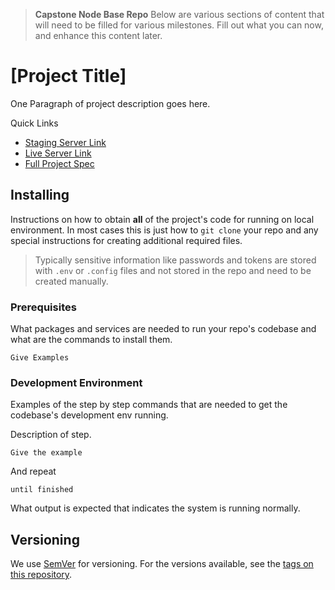 > **Capstone Node Base Repo**
> Below are various sections of content that will need to be filled for various milestones. Fill out what you can now, and enhance this content later.


# [Project Title]

One Paragraph of project description goes here.

Quick Links

* [Staging Server Link](#)
* [Live Server Link](#)
* [Full Project Spec](./docs)

## Installing

Instructions on how to obtain **all** of the project's code for running on local environment. In most cases this is just how to `git clone` your repo and any special instructions for creating additional required files.

>Typically sensitive information like passwords and tokens are stored with `.env` or `.config` files and not stored in the repo and need to be created manually.

### Prerequisites

What packages and services are needed to run your repo's codebase and what are the commands to install them.

```
Give Examples
```

### Development Environment

Examples of the step by step commands that are needed to get the codebase's development env running.

Description of step.

```
Give the example
```

And repeat

```
until finished
```

What output is expected that indicates the system is running normally.

## Versioning

We use [SemVer](http://semver.org/) for versioning. For the versions available, see the [tags on this repository](https://github.com/your/project/tags). 
